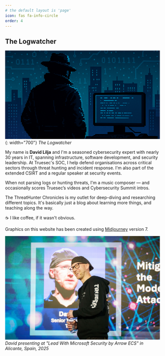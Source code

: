 ```yaml
---
# the default layout is 'page'
icon: fas fa-info-circle
order: 4
---
```


## The Logwatcher

![The Logwatcher](/assets/img/ThreatHunter-Chronicles-Person.png){: width="700"}
*The Logwatcher*

My name is **David Lilja** and I'm a seasoned cybersecurity expert with nearly 30 years in IT, spanning infrastructure, software development, and security leadership. At Truesec's SOC, I help defend organisations across critical sectors through threat hunting and incident response. I'm also part of the extended CSIRT and a regular speaker at security events.

When not parsing logs or hunting threats, I'm a music composer — and occasionally scores Truesec’s videos and Cybersecurity Summit intros.

The ThreatHunter Chronicles is my outlet for deep-diving and researching different topics. It's basically just a blog about learning more things, and teaching along the way.

☕️ I like coffee, if it wasn't obvious.

Graphics on this website has been created using [Midjourney](https://midjourney.com) version 7.

![David, the Logwatcher](/assets/img/ThreatHunter-Chronicles-David.png)
*David presenting at "Lead With Microsoft Security by Arrow ECS" in Alicante, Spain, 2025*
